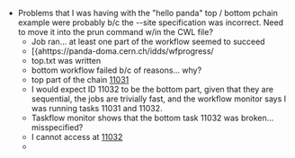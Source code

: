 - Problems that I was having with the "hello panda" top / bottom pchain example were probably b/c the --site specification was incorrect.  Need to move it into the prun command w/in the CWL file?
	- Job ran... at least one part of the workflow seemed to succeed
	- [{ahttps://panda-doma.cern.ch/idds/wfprogress/
	- top.txt was written
	- bottom workflow failed b/c of reasons... why?
	- top part of the chain [11031](https://panda-doma.cern.ch/task/11031/)
	- I would expect ID 11032 to be the bottom part, given that they are sequential, the jobs are trivially fast, and the workflow monitor says I was running tasks 11031 and 11032.
	- Taskflow monitor shows that the bottom task 11032 was broken... misspecified?
	- I cannot access at [11032](https://panda-doma.cern.ch/task/11032/)
	- 